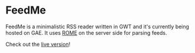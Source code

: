 FeedMe
=============

FeedMe is a minimalistic RSS reader written in GWT and it's currently being hosted on GAE. 
It uses [ROME](https://rometools.jira.com/wiki/display/ROME/Home) on the server side for parsing feeds.

Check out the [live version](http://feedrssme.appspot.com/)!
